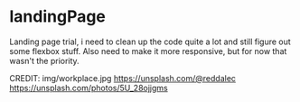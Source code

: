 # landingPage


Landing page trial, i need to clean up the code quite a lot and still figure out some flexbox stuff.
Also need to make it more responsive, but for now that wasn't the priority.


CREDIT:
img/workplace.jpg   https://unsplash.com/@reddalec          https://unsplash.com/photos/5U_28ojjgms